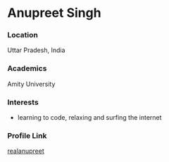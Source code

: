 # Anupreet Singh

### Location

Uttar Pradesh, India

### Academics

Amity University

### Interests

- learning to code, relaxing and surfing the internet

### Profile Link

[realanupreet](https://github.com/realanupreet)
